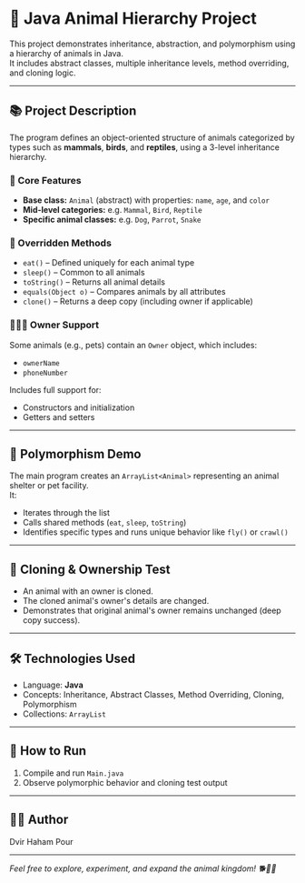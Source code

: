 # 🐾 Java Animal Hierarchy Project

This project demonstrates inheritance, abstraction, and polymorphism using a hierarchy of animals in Java.  
It includes abstract classes, multiple inheritance levels, method overriding, and cloning logic.

---

## 📚 Project Description

The program defines an object-oriented structure of animals categorized by types such as **mammals**, **birds**, and **reptiles**, using a 3-level inheritance hierarchy.

### 🧬 Core Features

- **Base class:** `Animal` (abstract) with properties: `name`, `age`, and `color`
- **Mid-level categories:** e.g. `Mammal`, `Bird`, `Reptile`
- **Specific animal classes:** e.g. `Dog`, `Parrot`, `Snake`

### 🔁 Overridden Methods

- `eat()` – Defined uniquely for each animal type
- `sleep()` – Common to all animals
- `toString()` – Returns all animal details
- `equals(Object o)` – Compares animals by all attributes
- `clone()` – Returns a deep copy (including owner if applicable)

### 🧑‍🤝‍🧑 Owner Support

Some animals (e.g., pets) contain an `Owner` object, which includes:
- `ownerName`
- `phoneNumber`

Includes full support for:
- Constructors and initialization
- Getters and setters

---

## 🐾 Polymorphism Demo

The main program creates an `ArrayList<Animal>` representing an animal shelter or pet facility.  
It:
- Iterates through the list
- Calls shared methods (`eat`, `sleep`, `toString`)
- Identifies specific types and runs unique behavior like `fly()` or `crawl()`

---

## 🧪 Cloning & Ownership Test

- An animal with an owner is cloned.
- The cloned animal's owner's details are changed.
- Demonstrates that original animal's owner remains unchanged (deep copy success).

---

## 🛠 Technologies Used

- Language: **Java**
- Concepts: Inheritance, Abstract Classes, Method Overriding, Cloning, Polymorphism
- Collections: `ArrayList`

---

## 🚀 How to Run

1. Compile and run `Main.java`
2. Observe polymorphic behavior and cloning test output

---

## 👨‍💻 Author

Dvir Haham Pour

---

*Feel free to explore, experiment, and expand the animal kingdom! 🐕🦜🐍*
